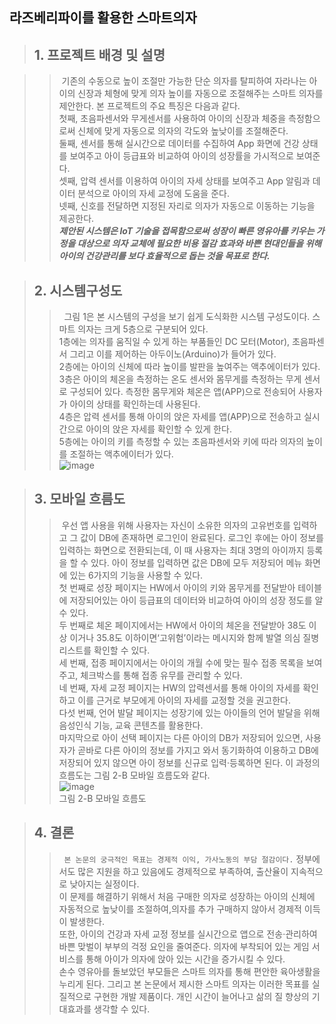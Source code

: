 ## 라즈베리파이를 활용한 스마트의자<br>

> ## 1. 프로젝트 배경 및 설명
 
>> &nbsp;기존의 수동으로 높이 조절만 가능한 단순 의자를 탈피하여 자라나는 아이의 신장과 체형에 맞게 의자 높이를 자동으로 조절해주는 스마트 의자를 제안한다. 본 프로젝트의 주요 특징은 다음과 같다. 
<br>첫째, 초음파센서와 무게센서를 사용하여 아이의 신장과 체중을 측정함으로써 신체에 맞게 자동으로 의자의 각도와 높낮이를 조절해준다.
<br>둘째, 센서를 통해 실시간으로 데이터를 수집하여 App 화면에 건강 상태를 보여주고 아이 등급표와 비교하여 아이의 성장률을 가시적으로 보여준다. 
<br>셋째, 압력 센서를 이용하여 아이의 자세 상태를 보여주고 App 알림과 데이터 분석으로 아이의 자세 교정에 도움을 준다.
<br>넷째, 신호를 전달하면 지정된 자리로 의자가 자동으로 이동하는 기능을 제공한다. 
<br>***제안된 시스템은 IoT 기술을 접목함으로써 성장이 빠른 영유아를 키우는 가정을 대상으로 의자 교체에 필요한 비용 절감 효과와 바쁜 현대인들을 위해 아이의 건강관리를 보다 효율적으로 돕는 것을 목표로 한다.***

> ## 2. 시스템구성도
>>&nbsp; 그림 1은 본 시스템의 구성을 보기 쉽게 도식화한 시스템 구성도이다. 스마트 의자는 크게 5층으로 구분되어 있다.
 <br>1층에는 의자를 움직일 수 있게 하는 부품들인 DC 모터(Motor), 초음파센서 그리고 이를 제어하는 아두이노(Arduino)가 들어가 있다. 
 <br>2층에는 아이의 신체에 따라 높이를 발판을 높여주는 액추에이터가 있다. 
 <br>3층은 아이의 체온을 측정하는 온도 센서와 몸무게를 측정하는 무게 센서로 구성되어 있다. 측정한 몸무게와 체온은 앱(APP)으로 전송되어 사용자가 아이의 상태를 확인하는데 사용된다.
 <br>4층은 압력 센서를 통해 아이의 앉은 자세를 앱(APP)으로 전송하고 실시간으로 아이의 앉은 자세를 확인할 수 있게 한다. 
 <br>5층에는 아이의 키를 측정할 수 있는 초음파센서와 키에 따라 의자의 높이를 조절하는 액추에이터가 있다.
 <br><span style="text-align:center;">![image](https://user-images.githubusercontent.com/58438267/176185432-b42a9806-d54a-4432-a383-fceaa263f349.png)</span>
 
> ## 3. 모바일 흐름도
 >>&nbsp;우선 앱 사용을 위해 사용자는 자신이 소유한 의자의 고유번호를 입력하고 그 값이 DB에 존재하면 로그인이 완료된다. 로그인 후에는 아이 정보를 입력하는 화면으로 전환되는데, 이 때 사용자는 최대 3명의 아이까지 등록을 할 수 있다. 아이 정보를 입력하면 값은 DB에 모두 저장되어 메뉴 화면에 있는 6가지의 기능을 사용할 수 있다. 
 <br>첫 번째로 성장 페이지는 HW에서 아이의 키와 몸무게를 전달받아 테이블에 저장되어있는 아이 등급표의 데이터와 비교하여 아이의 성장 정도를 알 수 있다. 
 <br>두 번째로 체온 페이지에서는 HW에서 아이의 체온을 전달받아 38도 이상 이거나 35.8도 이하이면‘고위험’이라는 메시지와 함께 발열 의심 질병 리스트를 확인할 수 있다. 
 <br>세 번째, 접종 페이지에서는 아이의 개월 수에 맞는 필수 접종 목록을 보여주고, 체크박스를 통해 접종 유무를 관리할 수 있다. 
 <br>네 번째, 자세 교정 페이지는 HW의 압력센서를 통해 아이의 자세를 확인하고 이를 근거로 부모에게 아이의 자세를 교정할 것을 권고한다. 
 <br>다섯 번째, 언어 발달 페이지는 성장기에 있는 아이들의 언어 발달을 위해 음성인식 기능, 교육 콘텐츠를 활용한다. 
 <br>마지막으로 아이 선택 페이지는 다른 아이의 DB가 저장되어 있으면, 사용자가 곧바로 다른 아이의 정보를 가지고 와서 동기화하여 이용하고 DB에 저장되어 있지 않으면 아이 정보를 신규로 입력·등록하면 된다. 이 과정의 흐름도는 그림 2-B 모바일 흐름도와 같다.
 <br><span style="text-align:center;"> ![image](https://user-images.githubusercontent.com/58438267/176186227-e1e609c6-be38-4222-a34b-a7487b91d354.png)
 <br>그림 2-B 모바일 흐름도
 
> ## 4. 결론
>>&nbsp;  `본 논문의 궁극적인 목표는 경제적 이익, 가사노동의 부담 절감이다.` 정부에서도 많은 지원을 하고 있음에도 경제적으로 부족하여, 출산율이 지속적으로 낮아지는 실정이다.
<br>이 문제를 해결하기 위해서 처음 구매한 의자로 성장하는 아이의 신체에 자동적으로 높낮이를 조절하여,의자를 추가 구매하지 않아서 경제적 이득이 발생한다. 
<br>또한, 아이의 건강과 자세 교정 정보를 실시간으로 앱으로 전송·관리하여 바쁜 맞벌이 부부의 걱정 요인을 줄여준다. 의자에 부착되어 있는 게임 서비스를 통해 아이가 의자에 앉아 있는 시간을 증가시킬 수 있다. 
<br>손수 영유아를 돌보았던 부모들은 스마트 의자를 통해 편안한 육아생활을 누리게 된다. 그리고 본 논문에서 제시한 스마트 의자는 이러한 목표를 실질적으로 구현한 개발 제품이다. 개인 시간이 늘어나고 삶의 질 향상의 기대효과를 생각할 수 있다.
